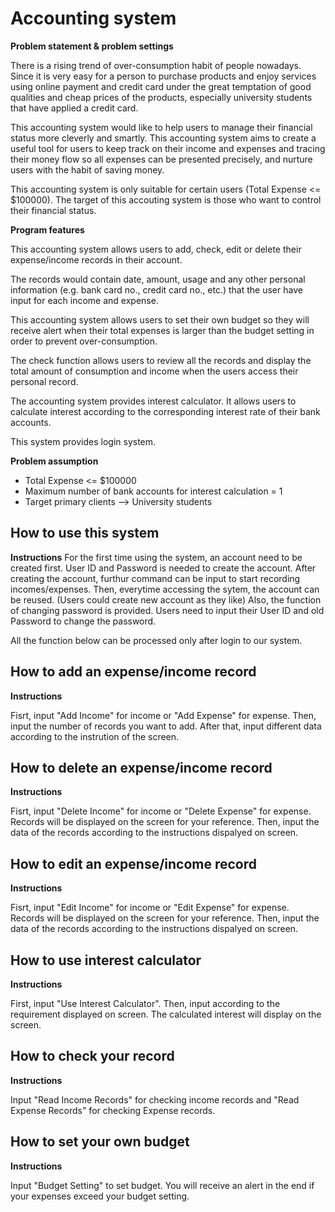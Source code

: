 # Accounting system

**Problem statement & problem settings**

There is a rising trend of over-consumption habit of people nowadays. Since it is very easy for a person to purchase products and enjoy services using online payment and credit card under the great temptation of good qualities and cheap prices of the products, especially  university students that have applied a credit card. 

This accounting system would like to help users to manage their financial status more cleverly and smartly.
This accounting system aims to create a useful tool for users to keep track on their income and expenses and tracing their money flow so all expenses can be presented precisely, and nurture users with the habit of saving money.

This accounting system is only suitable for certain users (Total Expense <= $100000).
The target of this accouting system is those who want to control their financial status.

**Program features**

This accounting system allows users to add, check, edit or delete their expense/income records in their account. 

The records would contain date, amount, usage and any other personal information (e.g. bank card no., credit card no., etc.) that the user have input for each income and expense.

This accounting system allows users to set their own budget so they will receive alert when their total expenses is larger than the budget setting in order to prevent over-consumption.

The check function allows users to review all the records and display the total amount of consumption and income when the users access their personal record. 

The accounting system provides interest calculator. 
It allows users to calculate interest according to the corresponding interest rate of their bank accounts.

This system provides login system.

**Problem assumption**

- Total Expense <= $100000
- Maximum number of bank accounts for interest calculation = 1
- Target primary clients --> University students

## How to use this system

**Instructions**
For the first time using the system, an account need to be created first. User ID and Password is needed to create the account. After creating the account, furthur command can be input to start recording incomes/expenses.
Then, everytime accessing the sytem, the account can be reused. (Users could create new account as they like)
Also, the function of changing password is provided. Users need to input their User ID and old Password to change the password.

All the function below can be processed only after login to our system.

## How to add an expense/income record

**Instructions**

Fisrt, input "Add Income" for income or "Add Expense" for expense.
Then, input the number of records you want to add.
After that, input different data according to the instrution of the screen. 

## How to delete an expense/income record

**Instructions**

Fisrt, input "Delete Income" for income or "Delete Expense" for expense.
Records will be displayed on the screen for your reference.
Then, input the data of the records according to the instructions dispalyed on screen.

## How to edit an expense/income record

**Instructions**

Fisrt, input "Edit Income" for income or "Edit Expense" for expense.
Records will be displayed on the screen for your reference.
Then, input the data of the records according to the instructions dispalyed on screen.

## How to use interest calculator

**Instructions**

First, input "Use Interest Calculator".
Then, input according to the requirement displayed on screen.
The calculated interest will display on the screen.

## How to check your record
**Instructions**

Input "Read Income Records" for checking income records and "Read Expense Records" for checking Expense records.

## How to set your own budget
**Instructions**

Input "Budget Setting" to set budget. You will receive an alert in the end if your expenses exceed your budget setting.

